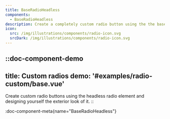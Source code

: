 ```yaml
---
title: BaseRadioHeadless
components: 
  - BaseRadioHeadless
description: Create a completely custom radio button using the the base radio element and designing yourself the exterior look of it.
icon:
  src: /img/illustrations/components/radio-icon.svg
  srcDark: /img/illustrations/components/radio-icon.svg
---
```



::doc-component-demo
---
title: Custom radios
demo: '#examples/radio-custom/base.vue'
---
Create custom radio buttons using the headless radio element and designing yourself the exterior look of it.
::


:doc-component-meta{name="BaseRadioHeadless"}